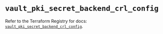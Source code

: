 # `vault_pki_secret_backend_crl_config`

Refer to the Terraform Registry for docs: [`vault_pki_secret_backend_crl_config`](https://registry.terraform.io/providers/hashicorp/vault/5.1.0/docs/resources/pki_secret_backend_crl_config).
